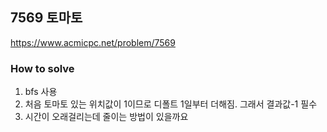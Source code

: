 ## 7569 토마토

https://www.acmicpc.net/problem/7569

### How to solve

1. bfs 사용
2. 처음 토마토 있는 위치값이 1이므로 디폴트 1일부터 더해짐. 그래서 결과값-1 필수
3. 시간이 오래걸리는데 줄이는 방법이 있을까요